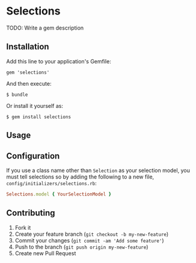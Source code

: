 # Selections

TODO: Write a gem description

## Installation

Add this line to your application's Gemfile:

    gem 'selections'

And then execute:

    $ bundle

Or install it yourself as:

    $ gem install selections

## Usage

## Configuration

If you use a class name other than `Selection` as your selection model, you must
tell selections so by adding the following to a new file, `config/initializers/selections.rb`:

```ruby
Selections.model { YourSelectionModel }
```

## Contributing

1. Fork it
2. Create your feature branch (`git checkout -b my-new-feature`)
3. Commit your changes (`git commit -am 'Add some feature'`)
4. Push to the branch (`git push origin my-new-feature`)
5. Create new Pull Request
